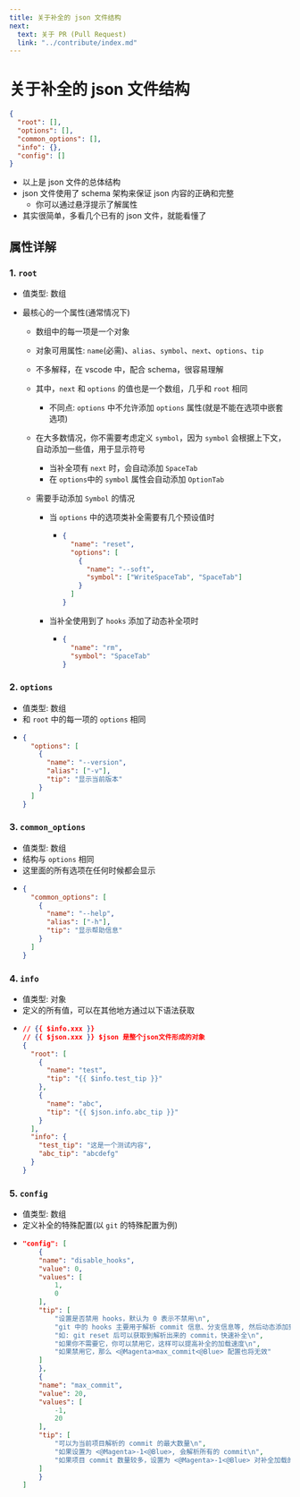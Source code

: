 ```yaml
---
title: 关于补全的 json 文件结构
next:
  text: 关于 PR (Pull Request)
  link: "../contribute/index.md"
---
```


# 关于补全的 json 文件结构

```json
{
  "root": [],
  "options": [],
  "common_options": [],
  "info": {},
  "config": []
}
```

- 以上是 json 文件的总体结构
- json 文件使用了 schema 架构来保证 json 内容的正确和完整
  - 你可以通过悬浮提示了解属性
- 其实很简单，多看几个已有的 json 文件，就能看懂了

## 属性详解

### 1. `root`

- 值类型: 数组
- 最核心的一个属性(通常情况下)

  - 数组中的每一项是一个对象
  - 对象可用属性: `name`(必需)、`alias`、`symbol`、`next`、`options`、`tip`
  - 不多解释，在 vscode 中，配合 schema，很容易理解
  - 其中，`next` 和 `options` 的值也是一个数组，几乎和 `root` 相同
    - 不同点: `options` 中不允许添加 `options` 属性(就是不能在选项中嵌套选项)
  - 在大多数情况，你不需要考虑定义 `symbol`，因为 `symbol` 会根据上下文，自动添加一些值，用于显示符号
    - 当补全项有 `next` 时，会自动添加 `SpaceTab`
    - 在 `options`中的 `symbol` 属性会自动添加 `OptionTab`
  - 需要手动添加 `Symbol` 的情况

    - 当 `options` 中的选项类补全需要有几个预设值时

      - ```json
        {
          "name": "reset",
          "options": [
            {
              "name": "--soft",
              "symbol": ["WriteSpaceTab", "SpaceTab"]
            }
          ]
        }
        ```

    - 当补全使用到了 `hooks` 添加了动态补全项时
      - ```json
        {
          "name": "rm",
          "symbol": "SpaceTab"
        }
        ```

### 2. `options`

- 值类型: 数组
- 和 `root` 中的每一项的 `options` 相同
- ```json
  {
    "options": [
      {
        "name": "--version",
        "alias": ["-v"],
        "tip": "显示当前版本"
      }
    ]
  }
  ```

### 3. `common_options`

- 值类型: 数组
- 结构与 `options` 相同
- 这里面的所有选项在任何时候都会显示
- ```json
  {
    "common_options": [
      {
        "name": "--help",
        "alias": ["-h"],
        "tip": "显示帮助信息"
      }
    ]
  }
  ```

### 4. `info`

- 值类型: 对象
- 定义的所有值，可以在其他地方通过以下语法获取
- ```json
  // {{ $info.xxx }}
  // {{ $json.xxx }} $json 是整个json文件形成的对象
  {
    "root": [
      {
        "name": "test",
        "tip": "{{ $info.test_tip }}"
      },
      {
        "name": "abc",
        "tip": "{{ $json.info.abc_tip }}"
      }
    ],
    "info": {
      "test_tip": "这是一个测试内容",
      "abc_tip": "abcdefg"
    }
  }
  ```

### 5. `config`

- 值类型: 数组
- 定义补全的特殊配置(以 `git` 的特殊配置为例)
- ```json
  "config": [
      {
      "name": "disable_hooks",
      "value": 0,
      "values": [
          1,
          0
      ],
      "tip": [
          "设置是否禁用 hooks，默认为 0 表示不禁用\n",
          "git 中的 hooks 主要用于解析 commit 信息、分支信息等, 然后动态添加到一些补全中(如 reset,checkout,branch 等)\n",
          "如: git reset 后可以获取到解析出来的 commit，快速补全\n",
          "如果你不需要它，你可以禁用它，这样可以提高补全的加载速度\n",
          "如果禁用它，那么 <@Magenta>max_commit<@Blue> 配置也将无效"
      ]
      },
      {
      "name": "max_commit",
      "value": 20,
      "values": [
          -1,
          20
      ],
      "tip": [
          "可以为当前项目解析的 commit 的最大数量\n",
          "如果设置为 <@Magenta>-1<@Blue>, 会解析所有的 commit\n",
          "如果项目 commit 数量较多，设置为 <@Magenta>-1<@Blue> 对补全加载的速度会有不小的影响"
      ]
      }
  ]
  ```
